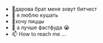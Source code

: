 - 👋дарова брат меня зовут битчест
- 👀 я люблю кушать
- 🌱хочу пиццы
- 💞️ а лучше фастфуда 😭
- 📫 How to reach me ...

<!---
BestCHEAST/BestCHEAST is a ✨ special ✨ repository because its `README.md` (this file) appears on your GitHub profile.
You can click the Preview link to take a look at your changes.
--->
